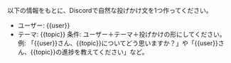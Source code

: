 以下の情報をもとに、Discordで自然な投げかけ文を1つ作ってください。
- ユーザー: {{user}}
- テーマ: {{topic}}
条件: ユーザー＋テーマ＋投げかけの形にしてください。
例: 「{{user}}さん、{{topic}}についてどう思いますか？」や「{{user}}さん、{{topic}}の進捗を教えてください」など。 